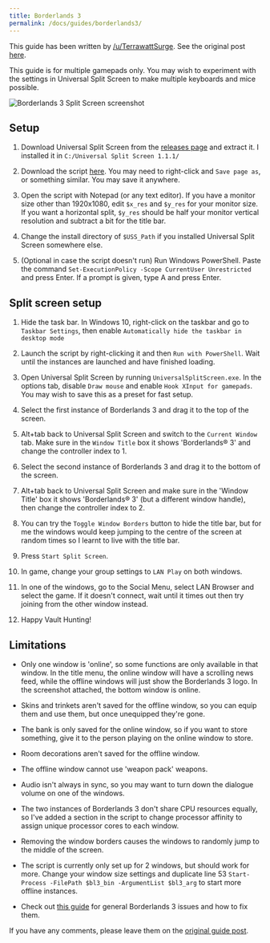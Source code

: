 ```yaml
---
title: Borderlands 3
permalink: /docs/guides/borderlands3/
---
```


This guide has been written by [/u/TerrawattSurge](https://www.reddit.com/user/TerrawattSurge). See the original post [here](https://www.reddit.com/r/localmultiplayergames/comments/daal6l/howto_borderlands_3_splitscreen_pc_tutorial/).

This guide is for multiple gamepads only. You may wish to experiment with the settings in Universal Split Screen to make multiple keyboards and mice possible.

![Borderlands 3 Split Screen screenshot](https://raw.githubusercontent.com/UniversalSplitScreen/UniversalSplitScreen.github.io/master/img/bl3_screenshot.png)

## Setup
1. Download Universal Split Screen from the [releases page](https://github.com/UniversalSplitScreen/UniversalSplitScreen/releases) and extract it. I installed it in `C:/Universal Split Screen 1.1.1/`

1. Download the script [here](https://raw.githubusercontent.com/UniversalSplitScreen/UniversalSplitScreenScripts/master/Scripts/Borderlands3/bl3_uss_script.ps1). You may need to right-click and `Save page as`, or something similar. You may save it anywhere.

1. Open the script with Notepad (or any text editor). If you have a monitor size other than 1920x1080, edit `$x_res` and `$y_res` for your monitor size. If you want a horizontal split, `$y_res` should be half your monitor vertical resolution and subtract a bit for the title bar.

1. Change the install directory of `$USS_Path` if you installed Universal Split Screen somewhere else.

1. (Optional in case the script doesn't run) Run Windows PowerShell. Paste the command `Set-ExecutionPolicy -Scope CurrentUser Unrestricted` and press Enter. If a prompt is given, type A and press Enter.

## Split screen setup
1. Hide the task bar. In Windows 10, right-click on the taskbar and go to `Taskbar Settings`, then enable `Automatically hide the taskbar in desktop mode`

1. Launch the script by right-clicking it and then `Run with PowerShell`. Wait until the instances are launched and have finished loading.

1. Open Universal Split Screen by running `UniversalSplitScreen.exe`. In the options tab, disable `Draw mouse` and enable `Hook XInput for gamepads`. You may wish to save this as a preset for fast setup.

1. Select the first instance of Borderlands 3 and drag it to the top of the screen.

1. Alt+tab back to Universal Split Screen and switch to the `Current Window` tab. Make sure in the `Window Title` box it shows 'Borderlands® 3' and change the controller index to 1.

1. Select the second instance of Borderlands 3 and drag it to the bottom of the screen.

1. Alt+tab back to Universal Split Screen and make sure in the 'Window Title' box it shows 'Borderlands® 3' (but a different window handle), then change the controller index to 2.

1. You can try the `Toggle Window Borders` button to hide the title bar, but for me the windows would keep jumping to the centre of the screen at random times so I learnt to live with the title bar.

1. Press `Start Split Screen`.

1. In game, change your group settings to `LAN Play` on both windows.

1. In one of the windows, go to the Social Menu, select LAN Browser and select the game. If it doesn't connect, wait until it times out then try joining from the other window instead.

1. Happy Vault Hunting!

## Limitations
* Only one window is 'online', so some functions are only available in that window. In the title menu, the online window will have a scrolling news feed, while the offline windows will just show the Borderlands 3 logo. In the screenshot attached, the bottom window is online.

* Skins and trinkets aren't saved for the offline window, so you can equip them and use them, but once unequipped they're gone.

* The bank is only saved for the online window, so if you want to store something, give it to the person playing on the online window to store.

* Room decorations aren't saved for the offline window.

* The offline window cannot use 'weapon pack' weapons.

* Audio isn't always in sync, so you may want to turn down the dialogue volume on one of the windows.

* The two instances of Borderlands 3 don't share CPU resources equally, so I've added a section in the script to change processor affinity to assign unique processor cores to each window.

* Removing the window borders causes the windows to randomly jump to the middle of the screen.

* The script is currently only set up for 2 windows, but should work for more. Change your window size settings and duplicate line 53 `Start-Process -FilePath $bl3_bin -ArgumentList $bl3_arg` to start more offline instances.

* Check out [this guide](https://borderlands.com/en-US/news/2019-09-18-borderlands-3-troubleshooting-optimization-guide/) for general Borderlands 3 issues and how to fix them.


If you have any comments, please leave them on the [original guide post](https://www.reddit.com/r/localmultiplayergames/comments/daal6l/howto_borderlands_3_splitscreen_pc_tutorial/).
